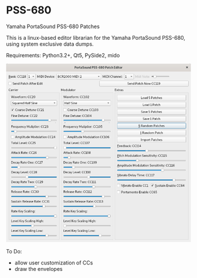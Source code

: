 # PSS-680
Yamaha PortaSound PSS-680 Patches

This is a linux-based editor librarian for the Yamaha PortaSound PSS-680, using system exclusive data dumps. 

Requirements: Python3.2+, Qt5, PySide2, mido

![Alt text](/screenshot3.png?raw=true "Work in Progress")

To Do:

- allow user customization of CCs
- draw the envelopes

